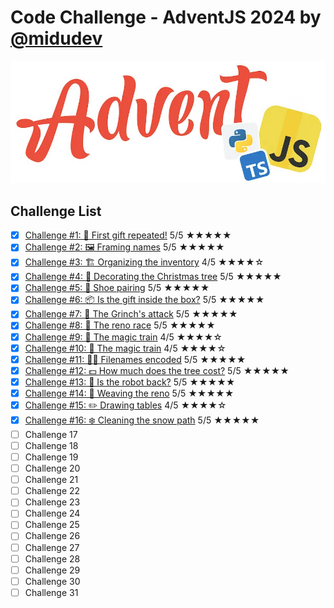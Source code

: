# Code Challenge - AdventJS 2024 by [@midudev](https://github.com/midudev)

![AdventJS](/assets/logo.webp "Logo of adventJS")

## Challenge List

- [x] [Challenge #1: 🎁 First gift repeated!](challenge01/challenge1.md) 5/5 ★★★★★
- [x] [Challenge #2: 🖼️ Framing names](challenge02/challenge2.md) 5/5 ★★★★★
- [x] [Challenge #3: 🏗️ Organizing the inventory](challenge03/challenge3.md) 4/5 ★★★★☆
- [x] [Challenge #4: 🎄 Decorating the Christmas tree](challenge04/challenge4.md) 5/5 ★★★★★
- [x] [Challenge #5: 👞 Shoe pairing](challenge05/challenge5.md) 5/5 ★★★★★
- [x] [Challenge #6: 📦 Is the gift inside the box?](challenge06/challenge6.md) 5/5 ★★★★★
- [x] [Challenge #7: 👹 The Grinch's attack](challenge07/challenge7.md) 5/5 ★★★★★
- [x] [Challenge #8: 🦌 The reno race](challenge08/challenge8.md) 5/5 ★★★★★
- [x] [Challenge #9: 🚂 The magic train](challenge09/challenge9.md) 4/5 ★★★★☆
- [x] [Challenge #10: 🚂 The magic train](challenge10/challenge10.md) 4/5 ★★★★☆
- [x] [Challenge #11: 🏴‍☠️ Filenames encoded](challenge11/challenge11.md) 5/5 ★★★★★
- [x] [Challenge #12: 💵 How much does the tree cost?](challenge12/challenge12.md) 5/5 ★★★★★
- [x] [Challenge #13: 🤖 Is the robot back?](challenge13/challenge13.md) 5/5 ★★★★★
- [x] [Challenge #14: 🦌 Weaving the reno](challenge14/challenge14.md) 5/5 ★★★★★
- [x] [Challenge #15: ✏️ Drawing tables](challenge15/challenge15.md) 4/5 ★★★★☆
- [x] [Challenge #16: ❄️ Cleaning the snow path](challenge16/challenge16.md) 5/5 ★★★★★
- [ ] Challenge 17
- [ ] Challenge 18
- [ ] Challenge 19
- [ ] Challenge 20
- [ ] Challenge 21
- [ ] Challenge 22
- [ ] Challenge 23
- [ ] Challenge 24
- [ ] Challenge 25
- [ ] Challenge 26
- [ ] Challenge 27
- [ ] Challenge 28
- [ ] Challenge 29
- [ ] Challenge 30
- [ ] Challenge 31

